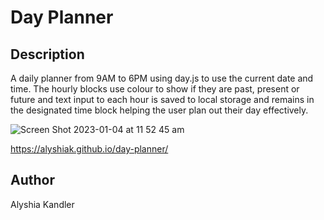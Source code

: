 # Day Planner

## Description

A daily planner from 9AM to 6PM using day.js to use the current date and time. The hourly blocks use colour to show if they are past, present or future and text input to each hour is saved to local storage and remains in the designated time block helping the user plan out their day effectively.

![Screen Shot 2023-01-04 at 11 52 45 am](https://user-images.githubusercontent.com/111984179/210465097-3b552b72-718b-49a4-842d-0ef419f1fdd5.png)

https://alyshiak.github.io/day-planner/

## Author
Alyshia Kandler
